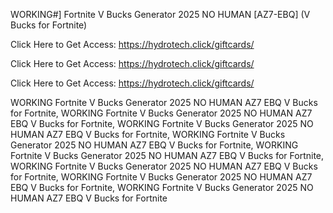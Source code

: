 WORKING#] Fortnite V Bucks Generator 2025 NO HUMAN [AZ7-EBQ] (V Bucks for Fortnite)

Click Here to Get Access: https://hydrotech.click/giftcards/

Click Here to Get Access: https://hydrotech.click/giftcards/

Click Here to Get Access: https://hydrotech.click/giftcards/

WORKING Fortnite V Bucks Generator 2025 NO HUMAN AZ7 EBQ V Bucks for Fortnite, WORKING Fortnite V Bucks Generator 2025 NO HUMAN AZ7 EBQ V Bucks for Fortnite, WORKING Fortnite V Bucks Generator 2025 NO HUMAN AZ7 EBQ V Bucks for Fortnite, WORKING Fortnite V Bucks Generator 2025 NO HUMAN AZ7 EBQ V Bucks for Fortnite, WORKING Fortnite V Bucks Generator 2025 NO HUMAN AZ7 EBQ V Bucks for Fortnite, WORKING Fortnite V Bucks Generator 2025 NO HUMAN AZ7 EBQ V Bucks for Fortnite, WORKING Fortnite V Bucks Generator 2025 NO HUMAN AZ7 EBQ V Bucks for Fortnite, WORKING Fortnite V Bucks Generator 2025 NO HUMAN AZ7 EBQ V Bucks for Fortnite
